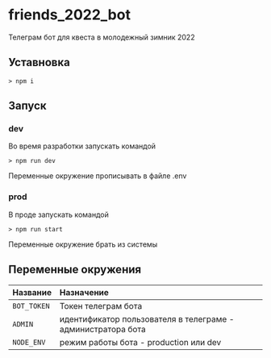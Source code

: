 # friends_2022_bot
Телеграм бот для квеста в молодежный зимник 2022
## Уставновка
```shell
> npm i 
```

## Запуск

### dev
Во время разработки запускать командой
```shell
> npm run dev
```

Переменные окружение прописывать в файле .env

### prod
В проде запускать командой
 ```shell
> npm run start
```

Переменные окружение брать из системы

## Переменные окружения
| Название    | Назначение                                                   |
|:------------|:-------------------------------------------------------------|
| `BOT_TOKEN` | Токен телеграм бота                                          |
| `ADMIN`     | идентификатор пользователя в телеграме - администратора бота |
| `NODE_ENV`  | режим работы бота - production или dev                       |
